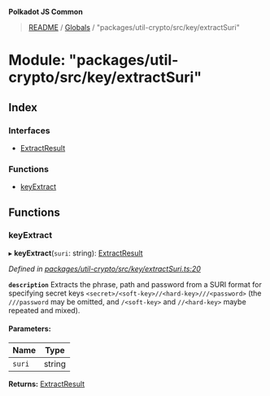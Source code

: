 **Polkadot JS Common**

> [README](../README.md) / [Globals](../globals.md) / "packages/util-crypto/src/key/extractSuri"

# Module: "packages/util-crypto/src/key/extractSuri"

## Index

### Interfaces

* [ExtractResult](../interfaces/_packages_util_crypto_src_key_extractsuri_.extractresult.md)

### Functions

* [keyExtract](_packages_util_crypto_src_key_extractsuri_.md#keyextract)

## Functions

### keyExtract

▸ **keyExtract**(`suri`: string): [ExtractResult](../interfaces/_packages_util_crypto_src_key_extractsuri_.extractresult.md)

*Defined in [packages/util-crypto/src/key/extractSuri.ts:20](https://github.com/polkadot-js/common/blob/975103fd/packages/util-crypto/src/key/extractSuri.ts#L20)*

**`description`** Extracts the phrase, path and password from a SURI format for specifying secret keys `<secret>/<soft-key>//<hard-key>///<password>` (the `///password` may be omitted, and `/<soft-key>` and `//<hard-key>` maybe repeated and mixed).

#### Parameters:

Name | Type |
------ | ------ |
`suri` | string |

**Returns:** [ExtractResult](../interfaces/_packages_util_crypto_src_key_extractsuri_.extractresult.md)
